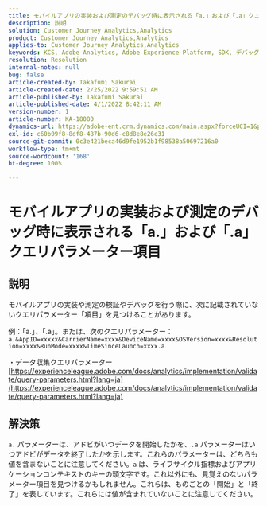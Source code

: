 ```yaml
---
title: モバイルアプリの実装および測定のデバッグ時に表示される「a.」および「.a」クエリパラメーター項目
description: 説明
solution: Customer Journey Analytics,Analytics
product: Customer Journey Analytics,Analytics
applies-to: Customer Journey Analytics,Analytics
keywords: KCS, Adobe Analytics, Adobe Experience Platform, SDK, デバッグ, クエリパラメーター
resolution: Resolution
internal-notes: null
bug: false
article-created-by: Takafumi Sakurai
article-created-date: 2/25/2022 9:59:51 AM
article-published-by: Takafumi Sakurai
article-published-date: 4/1/2022 8:42:11 AM
version-number: 1
article-number: KA-18080
dynamics-url: https://adobe-ent.crm.dynamics.com/main.aspx?forceUCI=1&pagetype=entityrecord&etn=knowledgearticle&id=8e2808ab-2196-ec11-b400-000d3a58ba2e
exl-id: c60b09f8-8df8-487b-90d6-c8d8e8e26e31
source-git-commit: 0c3e421beca46d9fe1952b1f98538a50697216a0
workflow-type: tm+mt
source-wordcount: '168'
ht-degree: 100%

---
```


# モバイルアプリの実装および測定のデバッグ時に表示される「a.」および「.a」クエリパラメーター項目

## 説明


モバイルアプリの実装や測定の検証やデバッグを行う際に、次に記載されていないクエリパラメーター「項目」を見つけることがあります。

例：「a.」、「.a」。または、次のクエリパラメーター：`a.&AppID=xxxxx&CarrierName=xxxx&DeviceName=xxxx&OSVersion=xxxx&Resolution=xxxx&RunMode=xxxx&TimeSinceLaunch=xxxx.a `

・データ収集クエリパラメーター
[https://experienceleague.adobe.com/docs/analytics/implementation/validate/query-parameters.html?lang=ja](https://experienceleague.adobe.com/docs/analytics/implementation/validate/query-parameters.html?lang=ja)




## 解決策


`a.` パラメーターは、アドビがいつデータを開始したかを、`.a` パラメーターはいつアドビがデータを終了したかを示します。これらのパラメーターは、どちらも値を含まないことに注意してください。`a` は、ライフサイクル指標およびアプリケーションコンテキストのキーの頭文字です。これ以外にも、見覚えのないパラメーター項目を見つけるかもしれません。これらは、ものごとの「開始」と「終了」を表しています。これらには値が含まれていないことに注意してください。
